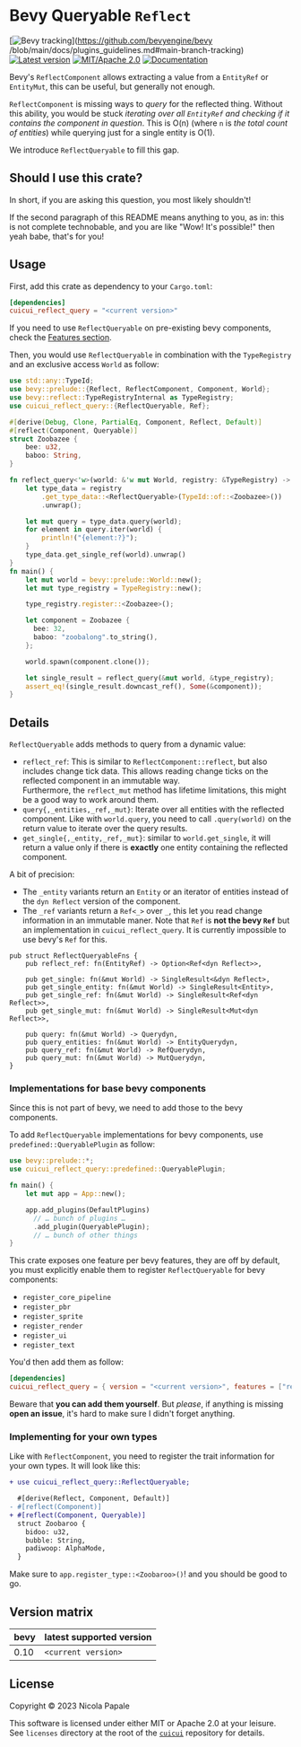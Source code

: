 # Bevy Queryable `Reflect`

[![Bevy tracking](https://img.shields.io/badge/Bevy%20tracking-released%20version-lightblue)](https://github.com/bevyengine/bevy
/blob/main/docs/plugins_guidelines.md#main-branch-tracking)
[![Latest version](https://img.shields.io/crates/v/cuicui_reflect_query.svg)](https://crates.io/crates/cuicui_reflect_query)
[![MIT/Apache 2.0](https://img.shields.io/badge/license-MIT%2FApache-blue.svg)](./LICENSE)
[![Documentation](https://docs.rs/cuicui_reflect_query/badge.svg)](https://docs.rs/cuicui_reflect_query/)

Bevy's `ReflectComponent` allows extracting a value from a `EntityRef` or
`EntityMut`, this can be useful, but generally not enough.

`ReflectComponent` is missing ways to _query_ for the reflected thing.
Without this ability, you would be stuck _iterating over all `EntityRef` and
checking if it contains the component in question_. This is O(n) (where `n` is
_the total count of entities_) while querying just for a single entity is O(1).

We introduce `ReflectQueryable` to fill this gap.

## Should I use this crate?

In short, if you are asking this question, you most likely shouldn't!

If the second paragraph of this README means anything to you, as in: this is
not complete technobable, and you are like "Wow! It's possible!" then yeah babe,
that's for you!

## Usage

First, add this crate as dependency to your `Cargo.toml`:

```toml
[dependencies]
cuicui_reflect_query = "<current version>"
```

If you need to use `ReflectQueryable` on pre-existing bevy components, check
the [Features section](#implementations-for-base-bevy-components).

Then, you would use `ReflectQueryable` in combination with the `TypeRegistry`
and an exclusive access `World` as follow:

```rust
use std::any::TypeId;
use bevy::prelude::{Reflect, ReflectComponent, Component, World};
use bevy::reflect::TypeRegistryInternal as TypeRegistry;
use cuicui_reflect_query::{ReflectQueryable, Ref};

#[derive(Debug, Clone, PartialEq, Component, Reflect, Default)]
#[reflect(Component, Queryable)]
struct Zoobazee {
    bee: u32,
    baboo: String,
}

fn reflect_query<'w>(world: &'w mut World, registry: &TypeRegistry) -> Ref<'w, dyn Reflect> {
    let type_data = registry
        .get_type_data::<ReflectQueryable>(TypeId::of::<Zoobazee>())
        .unwrap();

    let mut query = type_data.query(world);
    for element in query.iter(world) {
        println!("{element:?}");
    }
    type_data.get_single_ref(world).unwrap()
}
fn main() {
    let mut world = bevy::prelude::World::new();
    let mut type_registry = TypeRegistry::new();

    type_registry.register::<Zoobazee>();

    let component = Zoobazee {
      bee: 32,
      baboo: "zoobalong".to_string(),
    };

    world.spawn(component.clone());

    let single_result = reflect_query(&mut world, &type_registry);
    assert_eq!(single_result.downcast_ref(), Some(&component));
}
```

## Details

`ReflectQueryable` adds methods to query from a dynamic value:

- `reflect_ref`: This is similar to `ReflectComponent::reflect`, but also includes
  change tick data. This allows reading change ticks on the reflected component
  in an immutable way.
  \
  Furthermore, the `reflect_mut` method has lifetime limitations, this might be a good
  way to work around them.
- `query{,_entities,_ref,_mut}`: Iterate over all entities with the reflected component.
  Like with `world.query`, you need to call `.query(world)` on the return value
  to iterate over the query results.
- `get_single{,_entity,_ref,_mut}`: similar to `world.get_single`, it will return
  a value only if there is **exactly** one entity containing the reflected component.

A bit of precision:

- The `_entity` variants return an `Entity` or an iterator of entities instead
  of the `dyn Reflect` version of the component.
- The `_ref` variants return a `Ref<_>` over `_`, this let you read change information
  in an immutable maner. Note that `Ref` is **not the bevy `Ref`** but an implementation
  in `cuicui_reflect_query`. It is currently impossible to use bevy's `Ref` for this.


```rust,ignore
pub struct ReflectQueryableFns {
    pub reflect_ref: fn(EntityRef) -> Option<Ref<dyn Reflect>>,

    pub get_single: fn(&mut World) -> SingleResult<&dyn Reflect>,
    pub get_single_entity: fn(&mut World) -> SingleResult<Entity>,
    pub get_single_ref: fn(&mut World) -> SingleResult<Ref<dyn Reflect>>,
    pub get_single_mut: fn(&mut World) -> SingleResult<Mut<dyn Reflect>>,

    pub query: fn(&mut World) -> Querydyn,
    pub query_entities: fn(&mut World) -> EntityQuerydyn,
    pub query_ref: fn(&mut World) -> RefQuerydyn,
    pub query_mut: fn(&mut World) -> MutQuerydyn,
}
```

### Implementations for base bevy components

Since this is not part of bevy, we need to add those to the bevy components.

To add `ReflectQueryable` implementations for bevy components, use 
`predefined::QueryablePlugin` as follow:

```rust
use bevy::prelude::*;
use cuicui_reflect_query::predefined::QueryablePlugin;

fn main() {
    let mut app = App::new();

    app.add_plugins(DefaultPlugins)
      // … bunch of plugins …
      .add_plugin(QueryablePlugin);
      // … bunch of other things
}
```

This crate exposes one feature per bevy features, they are off by default, you
must explicitly enable them to register `ReflectQueryable` for bevy components:

- `register_core_pipeline`
- `register_pbr`
- `register_sprite`
- `register_render`
- `register_ui`
- `register_text`

You'd then add them as follow:

```toml
[dependencies]
cuicui_reflect_query = { version = "<current version>", features = ["register_…" ] }
```

Beware that **you can add them yourself**. But _please_, if anything is missing
**open an issue**, it's hard to make sure I didn't forget anything.

### Implementing for your own types

Like with `ReflectComponent`, you need to register the trait information
for your own types. It will look like this:

```diff
+ use cuicui_reflect_query::ReflectQueryable;

  #[derive(Reflect, Component, Default)]
- #[reflect(Component)]
+ #[reflect(Component, Queryable)]
  struct Zoobaroo {
    bidoo: u32,
    bubble: String,
    padiwoop: AlphaMode,
  }
```

Make sure to `app.register_type::<Zoobaroo>()`! and you should be good to go.

## Version matrix

| bevy | latest supported version |
|------|--------------------------|
| 0.10 | `<current version>`      |


## License

Copyright © 2023 Nicola Papale

This software is licensed under either MIT or Apache 2.0 at your leisure.
See `licenses` directory at the root of the [`cuicui`](https://github.com/nicopap/cuicui)
repository for details.
